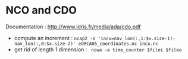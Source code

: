 # NCO and CDO

Documentation : http://www.idris.fr/media/ada/cdo.pdf

 - compute an increment : ```ncap2 -s 'incx=nav_lon(:,1:$x.size-1)-nav_lon(:,0:$x.size-2)' eORCA05_coordinates.nc incx.nc```
 - get rid of length 1 dimension : ``` ncwa -a time_counter $filei $fileo```
 
